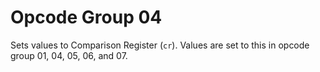 # Opcode Group 04

Sets values to Comparison Register (`cr`). Values are set to this in opcode group 01, 04, 05, 06, and 07.
